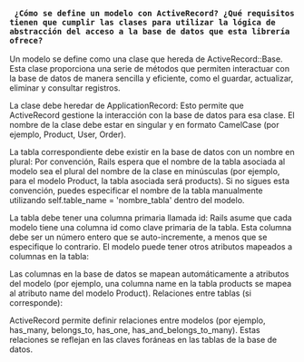 ### ``` ¿Cómo se define un modelo con ActiveRecord? ¿Qué requisitos tienen que cumplir las clases para utilizar la lógica de abstracción del acceso a la base de datos que esta librería ofrece?```

Un modelo se define como una clase que hereda de ActiveRecord::Base. 
Esta clase proporciona una serie de métodos que permiten interactuar con la base de datos de manera sencilla y eficiente, como el guardar, actualizar, eliminar y consultar registros.

La clase debe heredar de ApplicationRecord:
Esto permite que ActiveRecord gestione la interacción con la base de datos para esa clase.
El nombre de la clase debe estar en singular y en formato CamelCase (por ejemplo, Product, User, Order).

La tabla correspondiente debe existir en la base de datos con un nombre en plural:
Por convención, Rails espera que el nombre de la tabla asociada al modelo sea el plural del nombre de la clase en minúsculas (por ejemplo, para el modelo Product, la tabla asociada será products).
Si no sigues esta convención, puedes especificar el nombre de la tabla manualmente utilizando self.table_name = 'nombre_tabla' dentro del modelo.

La tabla debe tener una columna primaria llamada id:
Rails asume que cada modelo tiene una columna id como clave primaria de la tabla. Esta columna debe ser un número entero que se auto-incremente, a menos que se especifique lo contrario.
El modelo puede tener otros atributos mapeados a columnas en la tabla:

Las columnas en la base de datos se mapean automáticamente a atributos del modelo (por ejemplo, una columna name en la tabla products se mapea al atributo name del modelo Product).
Relaciones entre tablas (si corresponde):

ActiveRecord permite definir relaciones entre modelos (por ejemplo, has_many, belongs_to, has_one, has_and_belongs_to_many).
Estas relaciones se reflejan en las claves foráneas en las tablas de la base de datos.
